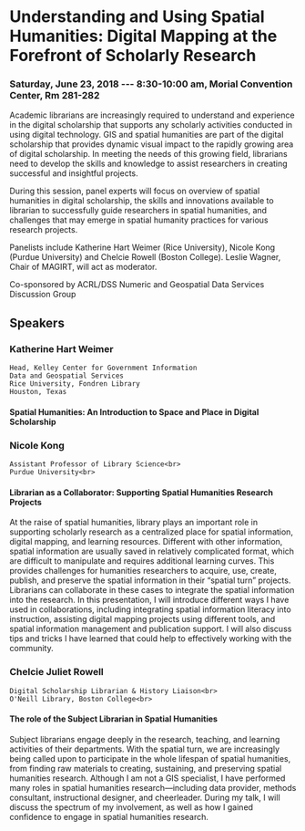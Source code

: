 # Understanding and Using Spatial Humanities: Digital Mapping at the Forefront of Scholarly Research

### Saturday, June 23, 2018 --- 8:30-10:00 am, Morial Convention Center, Rm 281-282

Academic librarians are increasingly required to understand and experience in the digital scholarship that supports any scholarly activities conducted in using digital technology. GIS and spatial humanities are part of the digital scholarship that provides dynamic visual impact to the rapidly growing area of digital scholarship.  In meeting the needs of this growing field, librarians need to develop the skills and knowledge to assist researchers in creating successful and insightful projects.  

During this session, panel experts will focus on overview of spatial humanities in digital scholarship, the skills and innovations available to librarian to successfully guide researchers in spatial humanities, and challenges that may emerge in spatial humanity practices for various research projects. 

Panelists include Katherine Hart Weimer (Rice University), Nicole Kong (Purdue University) and Chelcie Rowell (Boston College).  Leslie Wagner, Chair of MAGIRT, will act as moderator.  

Co-sponsored by ACRL/DSS Numeric and Geospatial Data Services Discussion Group


## Speakers

### Katherine Hart Weimer 

    Head, Kelley Center for Government Information
    Data and Geospatial Services
    Rice University, Fondren Library
    Houston, Texas
    
#### Spatial Humanities: An Introduction to Space and Place in Digital Scholarship 


 

### Nicole Kong

    Assistant Professor of Library Science<br>
    Purdue University<br>

#### Librarian as a Collaborator: Supporting Spatial Humanities Research Projects

At the raise of spatial humanities, library plays an important role in supporting scholarly research as a centralized place for spatial information, digital mapping, and learning resources. Different with other information, spatial information are usually saved in relatively complicated format, which are difficult to manipulate and requires additional learning curves. This provides challenges for humanities researchers to acquire, use, create, publish, and preserve the spatial information in their “spatial turn” projects. Librarians can collaborate in these cases to integrate the spatial information into the research. In this presentation, I will introduce different ways I have used in collaborations, including integrating spatial information literacy into instruction, assisting digital mapping projects using different tools, and spatial information management and publication support. I will also discuss tips and tricks I have learned that could help to effectively working with the community.    

### Chelcie Juliet Rowell

    Digital Scholarship Librarian & History Liaison<br>
    O'Neill Library, Boston College<br>
    
#### The role of the Subject Librarian in Spatial Humanities

Subject librarians engage deeply in the research, teaching, and learning activities of their departments. With the spatial turn, we are increasingly being called upon to participate in the whole lifespan of spatial humanities, from finding raw materials to creating, sustaining, and preserving spatial humanities research. Although I am not a GIS specialist, I have performed many roles in spatial humanities research—including data provider, methods consultant, instructional designer, and cheerleader. During my talk, I will discuss the spectrum of my involvement, as well as how I gained confidence to engage in spatial humanities research.

